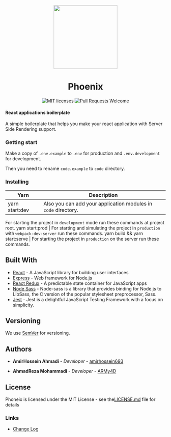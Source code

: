 <div align="center">
    <img width="200" src="code.example/assets/images/logo.png">
    <h1>Phoenix</h1>
</div>

<div align="center">

[![MIT licenses](https://img.shields.io/badge/license-MIT-blue.svg)](https://opensource.org/licenses/MIT)
[![Pull Requests Welcome](https://img.shields.io/badge/PRs-welcome-brightgreen.svg)]()

</div>


#### React applications boilerplate 

A simple boilerplate that helps you make your react application with Server Side Rendering support.

### Getting start

Make a copy of `.env.example` to `.env` for production
and `.env.development` for development.

Then you need to rename `code.example` to `code` directory.

### Installing

Yarn                           | Description
-------------------------------|----------------------------------------------------------------
yarn start:dev                 | Also you can add your application modules in `code` directory.
For starting the project in `development` mode run these commands at project root.
yarn start:prod                | For starting and simulating the project in `production` with `webpack-dev-server` run these commands.
yarn build && yarn start:serve | For starting the project in `production` on the server run these commands.

## Built With

* [React](https://reactjs.org/) - A JavaScript library 
for building user interfaces
* [Express](https://expressjs.com/) - Web framework for Node.js
* [React Redux](https://redux.js.org/) - A predictable state container for JavaScript apps
* [Node Sass](https://www.npmjs.com/package/node-sass) - Node-sass is a library that provides binding for Node.js to LibSass, the C version of the popular stylesheet preprocessor, Sass.
* [Jest](https://jestjs.io/) - Jest is a delightful JavaScript Testing Framework with a focus on simplicity.

## Versioning

We use [SemVer](http://semver.org/) for versioning.

## Authors

* **AmirHossein Ahmadi** - *Developer* - [amirhossein693](https://github.com/amirhossein693)

* **AhmadReza Mohammadi** - *Developer* -
[ARMy4D](https://github.com/ARMy4D)

## License

Phoneix is licensed under the MIT License - see the[LICENSE.md](LICENSE.md) file for details

### Links

- [Change Log](CHANGELOG.md)